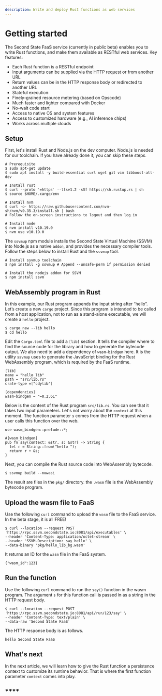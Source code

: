 ```yaml
---
description: Write and deploy Rust functions as web services
---
```


# Getting started

The Second State FaaS service \(currently in public beta\) enables you to write Rust functions, and make them available as RESTful web services. Key features:

* Each Rust function is a RESTful endpoint
* Input arguments can be supplied via the HTTP request or from another URL
* Return values can be in the HTTP response body or redirected to another URL
* Stateful execution
* Finely-grained resource metering \(based on Opscode\)
* Much faster and lighter compared with Docker
* No-wait code start
* Access to native OS and system features
* Access to customized hardware \(e.g., AI inference chips\)
* Works across multiple clouds

## **Setup**

First, let's install Rust and Node.js on the dev computer. Node.js is needed for our toolchain. If you have already done it, you can skip these steps.

```text
# Prerequisite
$ sudo apt-get update
$ sudo apt install -y build-essential curl wget git vim libboost-all-dev

# Install rust
$ curl --proto '=https' --tlsv1.2 -sSf https://sh.rustup.rs | sh
$ source $HOME/.cargo/env

# Install nvm
$ curl -o- https://raw.githubusercontent.com/nvm-sh/nvm/v0.35.3/install.sh | bash
# Follow the on-screen instructions to logout and then log in

# Install node
$ nvm install v10.19.0
$ nvm use v10.19.0
```

The `ssvmup` npm module installs the Second State Virtual Machine \(SSVM\) into Node.js as a native `addon`, and provides the necessary compiler tools. Follow the steps below to install Rust and the `ssvmup` tool.

```text
# Install ssvmup toolchain
$ npm install -g ssvmup # Append --unsafe-perm if permission denied

# Install the nodejs addon for SSVM
$ npm install ssvm
```

## **WebAssembly program in Rust**

In this example, our Rust program appends the input string after “hello”. Let’s create a new `cargo` project. Since this program is intended to be called from a host application, not to run as a stand-alone executable, we will create a `hello` project.

```text
$ cargo new --lib hello
$ cd hello
```

Edit the `Cargo.toml` file to add a `[lib]` section. It tells the compiler where to find the source code for the library and how to generate the bytecode output. We also need to add a dependency of `wasm-bindgen` here. It is the utility `ssvmup` uses to generate the JavaScript binding for the Rust WebAssembly program, which is required by the FaaS runtime.

```text
[lib]
name = "hello_lib"
path = "src/lib.rs"
crate-type =["cdylib"]

[dependencies]
wasm-bindgen = "=0.2.61"
```

Below is the content of the Rust program `src/lib.rs`. You can see that it takes two input parameters. Let's not worry about the `context` at this moment. The function parameter `s` comes from the HTTP request when a user calls this function over the web.

```text
use wasm_bindgen::prelude::*;

#[wasm_bindgen]
pub fn say(context: &str, s: &str) -> String {
  let r = String::from("hello ");
  return r + &s;
}
```

Next, you can compile the Rust source code into WebAssembly bytecode.

```text
$ ssvmup build --nowasi
```

The result are files in the `pkg/` directory. the `.wasm` file is the WebAssembly bytecode program.

## Upload the wasm file to FaaS

Use the following `curl` command to upload the `wasm` file to the FaaS service. In the beta stage, it is all FREE!

```text
$ curl --location --request POST 'https://rpc.ssvm.secondstate.io:8081/api/executables' \
--header 'Content-Type: application/octet-stream' \
--header 'SSVM-Description: say hello' \
--data-binary 'pkg/hello_lib_bg.wasm'
```

It returns an ID for the `wasm` file in the FaaS system.

```text
{"wasm_id":123}
```

## Run the function

Use the following `curl` command to run the `say()` function in the wasm program. The argument `s` for this function call is passed in as a string in the HTTP request body.

```text
$ curl --location --request POST 'https://rpc.ssvm.secondstate.io:8081/api/run/123/say' \
--header 'Content-Type: text/plain' \
--data-raw 'Second State FaaS'
```

The HTTP response body is as follows.

```text
hello Second State FaaS
```

## What's next

In the next article, we will learn how to give the Rust function a persistence context to customize its runtime behavior. That is where the first function parameter `context` comes into play.

## \*\*\*\*

